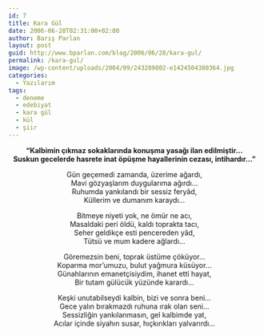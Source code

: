 ```yaml
---
id: 7
title: Kara Gül
date: 2006-06-28T02:31:00+02:00
author: Barış Parlan
layout: post
guid: http://www.bparlan.com/blog/2006/06/28/kara-gul/
permalink: /kara-gul/
image: /wp-content/uploads/2004/09/243289802-e1424504380364.jpg
categories:
  - Yazılarım
tags:
  - deneme
  - edebiyat
  - kara gül
  - kül
  - şiir
---
```

<div class="ttr_start">
</div>

<p style="text-align: center;" align="center">
  <strong>&#8220;Kalbimin çıkmaz sokaklarında konuşma yasağı ilan edilmiştir&#8230;<br /> Suskun gecelerde hasrete inat öpüşme hayallerinin cezası, intihardır&#8230;&#8221;</strong>
</p>

<p style="text-align: center;">
  Gün geçemedi zamanda, üzerime ağardı,<br /> Mavi gözyaşlarım duygularıma ağırdı&#8230;<br /> Ruhumda yankılandı bir sessiz feryâd,<br /> Küllerim ve dumanım karaydı&#8230;
</p>

<p style="text-align: center;">
  Bitmeye niyeti yok, ne ömür ne acı,<br /> Masaldaki peri öldü, kaldı toprakta tacı,<br /> Seher geldikçe esti pencereden yâd,<br /> Tütsü ve mum kadere ağlardı&#8230;
</p>

<p style="text-align: center;">
  Göremezsin beni, toprak üstüme çöküyor&#8230;<br /> Koparma mor&#8217;umuzu, bulut yağmura küsüyor&#8230;<br /> Günahlarının emanetçisiydim, ihanet etti hayat,<br /> Bir tutam gülücük yüzünde karardı&#8230;
</p>

<p style="text-align: center;">
  Keşki unutabilseydi kalbin, bizi ve sonra beni&#8230;<br /> Gece yalın bırakmazdı ruhuna ırak olan seni&#8230;<br /> Sessizliğin yankılanmasın, gel kalbimde yat,<br /> Acılar içinde siyahın susar, hıçkırıkları yalvarırdı&#8230;
</p>

<div class="ttr_end">
</div>